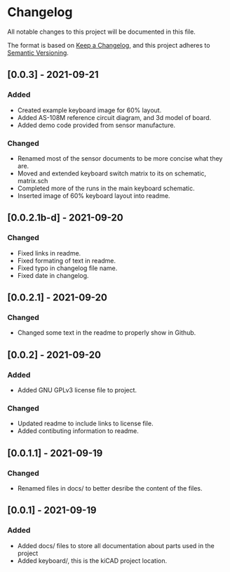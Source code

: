 # Changelog

All notable changes to this project will be documented in this file.

The format is based on [Keep a Changelog](https://keepachangelog.com/en/1.0.0/),
and this project adheres to [Semantic Versioning](https://semver.org/spec/v2.0.0.html).

## [0.0.3] - 2021-09-21
### Added
- Created example keyboard image for 60% layout.
- Added AS-108M reference circuit diagram, and 3d model of board.
- Added demo code provided from sensor manufacture.

### Changed
- Renamed most of the sensor documents to be more concise what they are.
- Moved and extended keyboard switch matrix to its on schematic, matrix.sch
- Completed more of the runs in the main keyboard schematic.
- Inserted image of 60% keyboard layout into readme.


## [0.0.2.1b-d] - 2021-09-20
### Changed
- Fixed links in readme.
- Fixed formating of text in readme.
- Fixed typo in changelog file name.
- Fixed date in changelog.


## [0.0.2.1] - 2021-09-20
### Changed
- Changed some text in the readme to properly show in Github.


## [0.0.2] - 2021-09-20
### Added
- Added GNU GPLv3 license file to project.
### Changed
- Updated readme to include links to license file.
- Added contibuting information to readme.


## [0.0.1.1] - 2021-09-19
### Changed
- Renamed files in docs/ to better desribe the content of the files.


## [0.0.1] - 2021-09-19
### Added
- Added docs/ files to store all documentation about parts used in the project
- Added keyboard/, this is the kiCAD project location.